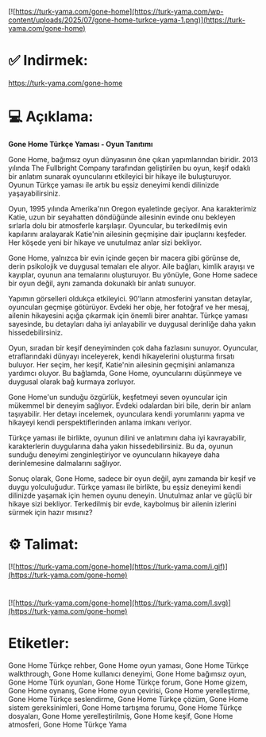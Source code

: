 [![https://turk-yama.com/gone-home](https://turk-yama.com/wp-content/uploads/2025/07/gone-home-turkce-yama-1.png)](https://turk-yama.com/gone-home)
# ✅ Indirmek:
https://turk-yama.com/gone-home
# 💻 Açıklama:
**Gone Home Türkçe Yaması - Oyun Tanıtımı**

Gone Home, bağımsız oyun dünyasının öne çıkan yapımlarından biridir. 2013 yılında The Fullbright Company tarafından geliştirilen bu oyun, keşif odaklı bir anlatım sunarak oyuncularını etkileyici bir hikaye ile buluşturuyor. Oyunun Türkçe yaması ile artık bu eşsiz deneyimi kendi dilinizde yaşayabilirsiniz.

Oyun, 1995 yılında Amerika'nın Oregon eyaletinde geçiyor. Ana karakterimiz Katie, uzun bir seyahatten döndüğünde ailesinin evinde onu bekleyen sırlarla dolu bir atmosferle karşılaşır. Oyuncular, bu terkedilmiş evin kapılarını aralayarak Katie'nin ailesinin geçmişine dair ipuçlarını keşfeder. Her köşede yeni bir hikaye ve unutulmaz anlar sizi bekliyor.

Gone Home, yalnızca bir evin içinde geçen bir macera gibi görünse de, derin psikolojik ve duygusal temaları ele alıyor. Aile bağları, kimlik arayışı ve kayıplar, oyunun ana temalarını oluşturuyor. Bu yönüyle, Gone Home sadece bir oyun değil, aynı zamanda dokunaklı bir anlatı sunuyor.

Yapımın görselleri oldukça etkileyici. 90'ların atmosferini yansıtan detaylar, oyuncuları geçmişe götürüyor. Evdeki her obje, her fotoğraf ve her mesaj, ailenin hikayesini açığa çıkarmak için önemli birer anahtar. Türkçe yaması sayesinde, bu detayları daha iyi anlayabilir ve duygusal derinliğe daha yakın hissedebilirsiniz.

Oyun, sıradan bir keşif deneyiminden çok daha fazlasını sunuyor. Oyuncular, etraflarındaki dünyayı inceleyerek, kendi hikayelerini oluşturma fırsatı buluyor. Her seçim, her keşif, Katie'nin ailesinin geçmişini anlamanıza yardımcı oluyor. Bu bağlamda, Gone Home, oyuncularını düşünmeye ve duygusal olarak bağ kurmaya zorluyor.

Gone Home'un sunduğu özgürlük, keşfetmeyi seven oyuncular için mükemmel bir deneyim sağlıyor. Evdeki odalardan biri bile, derin bir anlam taşıyabilir. Her detayı incelemek, oyunculara kendi yorumlarını yapma ve hikayeyi kendi perspektiflerinden anlama imkanı veriyor.

Türkçe yaması ile birlikte, oyunun dilini ve anlatımını daha iyi kavrayabilir, karakterlerin duygularına daha yakın hissedebilirsiniz. Bu da, oyunun sunduğu deneyimi zenginleştiriyor ve oyuncuların hikayeye daha derinlemesine dalmalarını sağlıyor. 

Sonuç olarak, Gone Home, sadece bir oyun değil, aynı zamanda bir keşif ve duygu yolculuğudur. Türkçe yaması ile birlikte, bu eşsiz deneyimi kendi dilinizde yaşamak için hemen oyunu deneyin. Unutulmaz anlar ve güçlü bir hikaye sizi bekliyor. Terkedilmiş bir evde, kaybolmuş bir ailenin izlerini sürmek için hazır mısınız?
# ⚙️ Talimat:
[![https://turk-yama.com/gone-home](https://turk-yama.com/i.gif)](https://turk-yama.com/gone-home)
#
[![https://turk-yama.com/gone-home](https://turk-yama.com/l.svg)](https://turk-yama.com/gone-home)
# Etiketler:
Gone Home Türkçe rehber, Gone Home oyun yaması, Gone Home Türkçe walkthrough, Gone Home kullanıcı deneyimi, Gone Home bağımsız oyun, Gone Home Türk oyunları, Gone Home Türkçe forum, Gone Home gizem, Gone Home oynanış, Gone Home oyun çevirisi, Gone Home yerelleştirme, Gone Home Türkçe seslendirme, Gone Home Türkçe çözüm, Gone Home sistem gereksinimleri, Gone Home tartışma forumu, Gone Home Türkçe dosyaları, Gone Home yerelleştirilmiş, Gone Home keşif, Gone Home atmosferi, Gone Home Türkçe Yama


